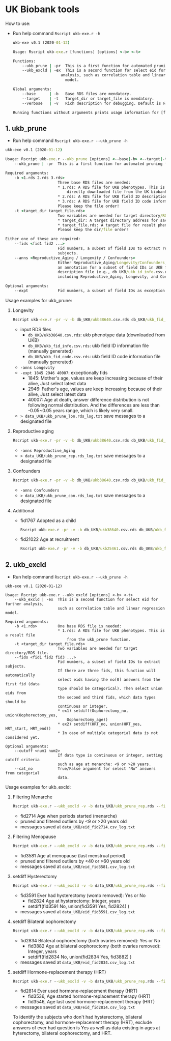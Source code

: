 # UK Biobank tools

How to use:

* Run help command `Rscript ukb-exe.r -h`

  ```cmd
  ukb-exe v0.1 (2020-01-12)
  
  Usage: Rscript ukb-exe.r [functions] [options] <-b> <-t>
  
  Functions:
      --ukb_prune | -pr  This is a first function for automated pruning for UKB data.
      --ukb_excld | -ex  This is a second function for select eid for further 
      				   analysis, such as correlation table and linear regression
                         model.
  
  Global arguments:
      --base      | -b   Base RDS files are mendatory.
      --target    | -t   Target_dir or target_file is mendatory.
      --verbose   | -v   Rich description for debugging. Default is FALSE.
  
  Running functions without arguments prints usage information for [functions].
  ```



## 1. ukb_prune

* Run help command `Rscript ukb-exe.r --ukb_prune -h`

```cmd
ukb-exe v0.1 (2020-01-12)

Usage: Rscript ukb-exe.r --ukb_prune [options] <--base|-b> <--target|-t>
    --ukb_prune | -pr  This is a first function for automated pruning for UKB data.

Required arguments:
    -b <1.rds 2.rds 3.rds>
                       Three base RDS files are needed: 
                       * 1.rds: A RDS file for UKB phenotypes. This is a
                           directly downloaded file from the UK biobank.
                       * 2.rds: A RDS file for UKB field ID description.
                       * 3.rds: A RDS file for UKB field ID code information.
                       Please keep the file order!
    -t <target_dir target_file.rds>
                       Two variables are needed for target directory/RDS file:
                       * target_dir: A target directory address for save figures
                       * target_file.rds: A target file for result phenotype table.
                       Please keep the dir/file order!

Either one of these are required:
    --fids <fid1 fid2 ...>
                       Fid numbers, a subset of field IDs to extract reliable
                       subjects.
    --anns <Reproductive_Aging / Longevity / Confounders>
                       Either Reproductive_Aging/Longevity/Confounders,
                       an annotation for a subset of field IDs in UKB field
                       description file (e.g., db_UKB/ukb_id_info.csv.rds),
                       including Reproductive_Aging, Longevity, and Confounders

Optional arguments:
    --expt             Fid numbers, a subset of field IDs as exception for filtering.
```

Usage examples for ukb_prune:

1. Longevity

   ```cmd
   Rscript ukb-exe.r -pr -v -b db_UKB/ukb38640.csv.rds db_UKB/ukb_fid_info.csv.rds db_UKB/ukb_fid_code.csv.rds -t fig_UKB/prune_lon data_UKB/ukb_prune_lon.rds -anns Longevity -expt 1845 2946 40007 > data_UKB/ukb_prune_lon.rds_log.txt
   ```

   * input RDS files
     * `db_UKB/ukb38640.csv.rds`: ukb phenotype data (downloaded from UKB)
     * `db_UKB/ukb_fid_info.csv.rds`: ukb field ID information file (manually generated)
     * `db_UKB/ukb_fid_code.csv.rds`: ukb field ID code information file (manually generated)
   * `-anns Longevity`
   * `-expt 1845 2946 40007`: exceptionally fids
     * 1845: Mother's age, values are keep increasing because of their alive, Just select latest data
     * 2946: Father's age, values are keep increasing because of their alive, Just select latest data
     * 40007: Age at death, answer difference distribution is not following normal distribution. And the differences are less than -0.05~0.05 years range, which is likely very small.
   * `> data_UKB/ukb_prune_lon.rds_log.txt` save messages to a designated file

2. Reproductive aging

   ```cmd
   Rscript ukb-exe.r -pr -v -b db_UKB/ukb38640.csv.rds db_UKB/ukb_fid_info.csv.rds db_UKB/ukb_fid_code.csv.rds -t fig_UKB/prune_rep data_UKB/ukb_prune_rep.rds -anns Reproductive_Aging > data_UKB/ukb_prune_rep.rds_log.txt
   ```

   * `-anns Reproductive_Aging`
   * `> data_UKB/ukb_prune_rep.rds_log.txt` save messages to a designated file

3. Confounders

   ```cmd
   Rscript ukb-exe.r -pr -v -b db_UKB/ukb38640.csv.rds db_UKB/ukb_fid_info.csv.rds db_UKB/ukb_fid_code.csv.rds -t fig_UKB/prune_con data_UKB/ukb_prune_con.rds -anns Confounders > data_UKB/ukb_prune_con.rds_log.txt
   ```

   * `-anns Confounders`
   * `> data_UKB/ukb_prune_con.rds_log.txt` save messages to a designated file

4. Additional

   * fid1767 Adopted as a child

     ```cmd
     Rscript ukb-exe.r -pr -v -b db_UKB/ukb38640.csv.rds db_UKB/ukb_fid_info.csv.rds db_UKB/ukb_fid_code.csv.rds -t fig_UKB/prune_con2 data_UKB/ukb_prune_con2.rds --fids 1767 > data_UKB/ukb_prune_con2.rds_log.txt
     ```

   * fid21022 Age at recruitment

     ```cmd
     Rscript ukb-exe.r -pr -v -b db_UKB/ukb25461.csv.rds db_UKB/ukb_fid_info.csv.rds db_UKB/ukb_fid_code.csv.rds -t fig_UKB/prune_con2 data_UKB/ukb_prune_con2_21022.rds --fids 21022 > data_UKB/ukb_prune_con2_21022.rds_log.txt
     ```



## 2. ukb_excld

* Run help command `Rscript ukb-exe.r --ukb_prune -h`

```
ukb-exe v0.1 (2020-01-12)

Usage: Rscript ukb-exe.r --ukb_excld [options] <-b> <-t>
    --ukb_excld | -ex  This is a second function for select eid for further analysis,
                       such as correlation table and linear regression model.

Required arguments:
    -b <1.rds>         One base RDS file is needed:
                       * 1.rds: A RDS file for UKB phenotypes. This is a result file
                           from the ukb_prune function.
    -t <target_dir target_file.rds>
                       Two variables are needed for target directory/RDS file.
    --fids <fid1 fid2 fid3 ...>
                       Fid numbers, a subset of field IDs to extract subjects.
                       If there are three fids, this function will automatically
                       select eids having the no[0] answers from the first fid (data
                       type should be categorical). Then select union eids from
                       the second and third fids, which data types should be 
                       continuous or integer.
                       * ex1) setdiff(Oophorectomy_no, union(Oophorectomy_yes,
                           Oophorectomy_age))
                       * ex2) setdiff(HRT_no, union(HRT_yes, HRT_start, HRT_end))
                       * In case of multiple categorial data is not considered yet.

Optional arguments:
	--cutoff <num1 num2>
	                   If data type is continuous or integer, setting cutoff criteria
	                   such as age at menarche: <9 or >20 years.
	--cat_no           True/False argument for select "No" answers from categorial
	                   data.
```

Usage examples for ukb_excld:

1. Filtering Menarche

   ```cmd
   Rscript ukb-exe.r --ukb_excld -v -b data_UKB/ukb_prune_rep.rds --fids fid2714 --cutoff 9 20 -t data_UKB/eid_fid2714.csv > data_UKB/eid_fid2714.csv_log.txt
   ```

   * fid2714 Age when periods started (menarche)
   * pruned and filtered outliers by <9 or >20 years old
   * messages saved at `data_UKB/eid_fid2714.csv_log.txt`

2. Filtering Menopause

   ```cmd
   Rscript ukb-exe.r --ukb_excld -v -b data_UKB/ukb_prune_rep.rds --fids fid3581 --cutoff 40 60 -t data_UKB/eid_fid3581.csv > data_UKB/eid_fid3581.csv_log.txt
   ```

   * fid3581 Age at menopause (last menstrual period)
   * pruned and filtered outliers by <40 or >60 years old
   * messages saved at `data_UKB/eid_fid3581.csv_log.txt`

3. setdiff Hysterectomy

   ```cmd
   Rscript ukb-exe.r --ukb_excld -v -b data_UKB/ukb_prune_rep.rds --fids fid3591 fid2824 --cat_no -t data_UKB/eid_fid3591.csv > data_UKB/eid_fid3591.csv_log.txt
   ```

   * fid3591 Ever had hysterectomy (womb removed): Yes or No
     * fid2824 Age at hysterectomy: Integer, years
     * setdiff(fid3591 No, union(fid3591 Yes, fid2824) )
   * messages saved at `data_UKB/eid_fid3591.csv_log.txt`

4. setdiff Bilateral oophorectomy

   ```cmd
   Rscript ukb-exe.r --ukb_excld -v -b data_UKB/ukb_prune_rep.rds --fids fid2834 fid3882 --cat_no -t data_UKB/eid_fid2834.csv > data_UKB/eid_fid2834.csv_log.txt
   ```

   * fid2834 Bilateral oophorectomy (both ovaries removed): Yes or No
     * fid3882 Age at bilateral oophorectomy (both ovaries removed): Integer, years
     * setdiff(fid2834 No, union(fid2834 Yes, fid3882) )
   * messages saved at `data_UKB/eid_fid2834.csv_log.txt`

5. setdiff Hormone-replacement therapy (HRT)

   ```cmd
   Rscript ukb-exe.r --ukb_excld -v -b data_UKB/ukb_prune_rep.rds --fids fid2814 fid3536 fid3546 --cat_no -t data_UKB/eid_fid2814.csv > data_UKB/eid_fid2814.csv_log.txt
   ```

   * fid2814 Ever used hormone-replacement therapy (HRT)
     * fid3536, Age started hormone-replacement therapy (HRT)
     * fid3546, Age last used hormone-replacement therapy (HRT)
   * messages saved at `data_UKB/eid_fid2814.csv_log.txt`

   To identify the subjects who don't had hysterectomy, bilateral oophorectomy, and hormone-replacement therapy (HRT), exclude answers of ever had question is Yes as well as data existing in ages at hyterectomy, bilateral oophorectomy, and HRT.

